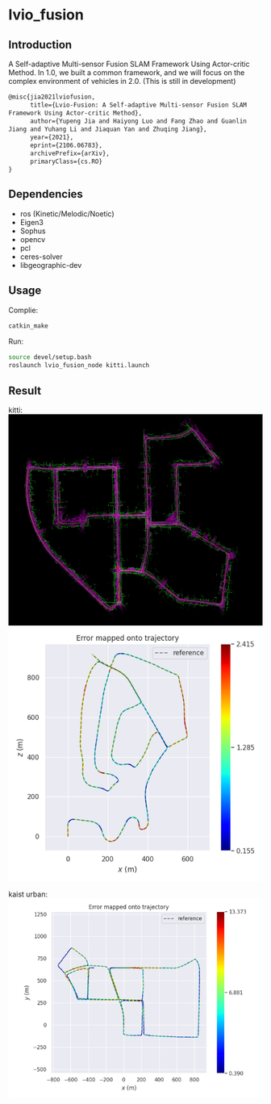# lvio_fusion

## Introduction

A Self-adaptive Multi-sensor Fusion SLAM Framework Using Actor-critic Method. In 1.0, we built a common framework, and we will focus on the complex environment of vehicles in 2.0. (This is still in development)

```
@misc{jia2021lviofusion,
      title={Lvio-Fusion: A Self-adaptive Multi-sensor Fusion SLAM Framework Using Actor-critic Method}, 
      author={Yupeng Jia and Haiyong Luo and Fang Zhao and Guanlin Jiang and Yuhang Li and Jiaquan Yan and Zhuqing Jiang},
      year={2021},
      eprint={2106.06783},
      archivePrefix={arXiv},
      primaryClass={cs.RO}
}
```

## Dependencies

* ros (Kinetic/Melodic/Noetic)
* Eigen3
* Sophus
* opencv
* pcl
* ceres-solver
* libgeographic-dev

## Usage

Complie:
``` bash
catkin_make
```

Run:
``` bash
source devel/setup.bash
roslaunch lvio_fusion_node kitti.launch
```

## Result

kitti:
![](misc/kitti-result.png)
![](misc/lvio1.png)

kaist urban:
![](misc/lvio39.png)

